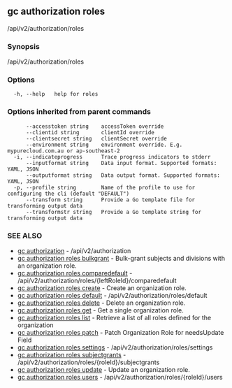 ## gc authorization roles

/api/v2/authorization/roles

### Synopsis

/api/v2/authorization/roles

### Options

```
  -h, --help   help for roles
```

### Options inherited from parent commands

```
      --accesstoken string    accessToken override
      --clientid string       clientId override
      --clientsecret string   clientSecret override
      --environment string    environment override. E.g. mypurecloud.com.au or ap-southeast-2
  -i, --indicateprogress      Trace progress indicators to stderr
      --inputformat string    Data input format. Supported formats: YAML, JSON
      --outputformat string   Data output format. Supported formats: YAML, JSON
  -p, --profile string        Name of the profile to use for configuring the cli (default "DEFAULT")
      --transform string      Provide a Go template file for transforming output data
      --transformstr string   Provide a Go template string for transforming output data
```

### SEE ALSO

* [gc authorization](gc_authorization.html)	 - /api/v2/authorization
* [gc authorization roles bulkgrant](gc_authorization_roles_bulkgrant.html)	 - Bulk-grant subjects and divisions with an organization role.
* [gc authorization roles comparedefault](gc_authorization_roles_comparedefault.html)	 - /api/v2/authorization/roles/{leftRoleId}/comparedefault
* [gc authorization roles create](gc_authorization_roles_create.html)	 - Create an organization role.
* [gc authorization roles default](gc_authorization_roles_default.html)	 - /api/v2/authorization/roles/default
* [gc authorization roles delete](gc_authorization_roles_delete.html)	 - Delete an organization role.
* [gc authorization roles get](gc_authorization_roles_get.html)	 - Get a single organization role.
* [gc authorization roles list](gc_authorization_roles_list.html)	 - Retrieve a list of all roles defined for the organization
* [gc authorization roles patch](gc_authorization_roles_patch.html)	 - Patch Organization Role for needsUpdate Field
* [gc authorization roles settings](gc_authorization_roles_settings.html)	 - /api/v2/authorization/roles/settings
* [gc authorization roles subjectgrants](gc_authorization_roles_subjectgrants.html)	 - /api/v2/authorization/roles/{roleId}/subjectgrants
* [gc authorization roles update](gc_authorization_roles_update.html)	 - Update an organization role.
* [gc authorization roles users](gc_authorization_roles_users.html)	 - /api/v2/authorization/roles/{roleId}/users


